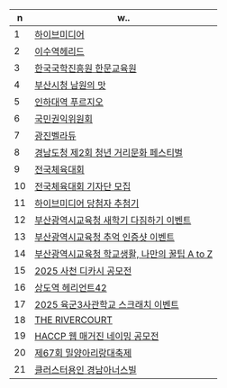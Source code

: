 
| n | w.. |
| ------------ | ------------- |
| 1 | <a href="https://github.com/mirtodipanarea/works/tree/master/hiveMedia"> 하이브미디어 </a>  |
| 2 | <a href="https://github.com/mirtodipanarea/works/tree/master/isuhelead"> 이수역헤리드 </a>  |
| 3 | <a href="https://github.com/mirtodipanarea/works/tree/master/hanmun"> 한국국학진흥원 한문교육원 </a>  |
| 4 | <a href="https://github.com/mirtodipanarea/works/tree/master/namwon"> 부산시청 남원의 맛 </a>  |
| 5 | <a href="https://github.com/mirtodipanarea/works/tree/master/inhauniversityprugio"> 인하대역 푸르지오 </a>  |
| 6 | <a href="https://github.com/mirtodipanarea/works/tree/master/acrc"> 국민권익위원회 </a>  |
| 7 | <a href="https://github.com/mirtodipanarea/works/tree/master/gwangjinbelladue"> 광진벨라듀 </a>  |
| 8 | <a href="https://github.com/mirtodipanarea/works/tree/master/bloodline"> 경남도청 제2회 청년 거리문화 페스티벌 </a>  |
| 9 | <a href="https://github.com/mirtodipanarea/works/tree/master/nationalsport"> 전국체육대회 </a>  |
| 10 | <a href="https://github.com/mirtodipanarea/works/tree/master/nationalsportreporter"> 전국체육대회 기자단 모집 </a>  |
| 11 | <a href="https://github.com/mirtodipanarea/works/tree/master/hivedraw"> 하이브미디어 당첨자 추첨기 </a>  |
| 12 | <a href="https://github.com/mirtodipanarea/works/tree/master/busandu"> 부산광역시교육청 새학기 다짐하기 이벤트 </a>  |
| 13 | <a href="https://github.com/mirtodipanarea/works/tree/master/busandupicture"> 부산광역시교육청 추억 인증샷 이벤트 </a>  |
| 14 | <a href="https://github.com/mirtodipanarea/works/tree/master/busandulevelup"> 부산광역시교육청 학교생활, 나만의 꿀팁 A to Z </a> 
| 15 | <a href="https://github.com/mirtodipanarea/works/tree/master/sacheondicapoem"> 2025 사천 디카시 공모전 </a>  |
| 16 | <a href="https://github.com/mirtodipanarea/works/tree/master/heriant42"> 상도역 헤리언트42 </a>  |
| 17 | <a href="https://github.com/mirtodipanarea/works/tree/master/armyacademy"> 2025 육군3사관학교 스크래치 이벤트 </a>  |
| 18 | <a href="https://github.com/mirtodipanarea/works/tree/master/therivercourt"> THE RIVERCOURT </a>  |
| 19 | <a href="https://github.com/mirtodipanarea/works/tree/master/haccpmagazine"> HACCP 웹 매거진 네이밍 공모전 </a>  |
| 20 | <a href="https://github.com/mirtodipanarea/works/tree/master/miryangarirang"> 제67회 밀양아리랑대축제 </a>  |
| 21 | <a href="https://github.com/mirtodipanarea/works/tree/master/clusterhonorsville"> 클러스터용인 경남아너스빌 </a>  |


